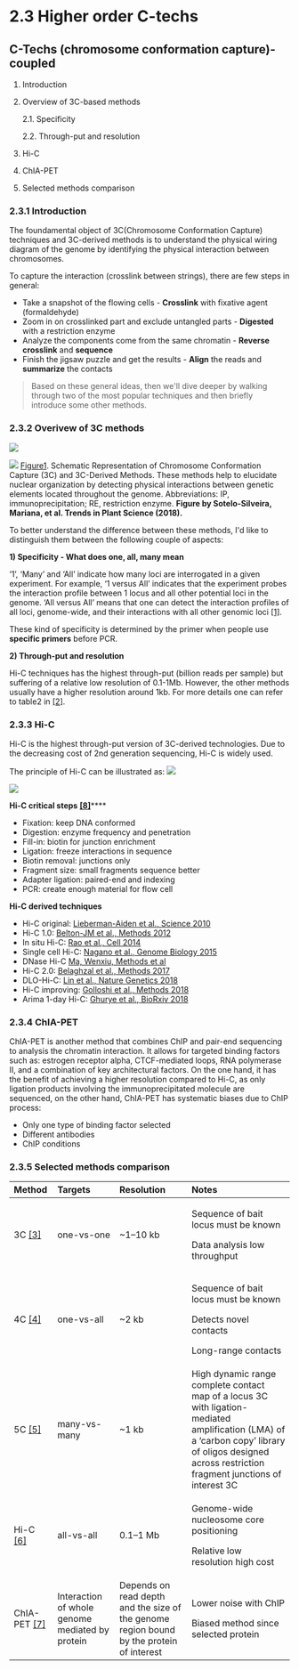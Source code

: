 # 2.3 Higher order C-techs

## C-Techs \(chromosome conformation capture\)-coupled

1. Introduction
2. Overview of 3C-based methods

    2.1. Specificity

    2.2. Through-put and resolution

3. Hi-C
4. ChIA-PET
5. Selected methods comparison

### 2.3.1 Introduction

The foundamental object of 3C\(Chromosome Conformation Capture\) techniques and 3C-derived methods is to understand the physical wiring diagram of the genome by identifying the physical interaction between chromosomes.

To capture the interaction \(crosslink between strings\), there are few steps in general:

* Take a snapshot of the flowing cells - **Crosslink** with fixative agent \(formaldehyde\)
* Zoom in on crosslinked part and exclude untangled parts - **Digested** with a restriction enzyme
* Analyze the components come from the same chromatin - **Reverse crosslink** and **sequence**
* Finish the jigsaw puzzle and get the results - **Align** the reads and **summarize** the contacts

> Based on these general ideas, then we'll dive deeper by walking through two of the most popular techniques and then briefly introduce some other methods.

### 2.3.2 Overivew of 3C methods

![](../.gitbook/assets/1-s2.0-s1360138518300827-gr1b2_lrg%20%281%29.jpg)

![](/assets/1-s2.0-S1360138518300827-gr1b2_lrg.jpg) [Figure1](https://doi.org/10.1016/j.tplants.2018.03.014). Schematic Representation of Chromosome Conformation Capture \(3C\) and 3C-Derived Methods. These methods help to elucidate nuclear organization by detecting physical interactions between genetic elements located throughout the genome. Abbreviations: IP, immunoprecipitation; RE, restriction enzyme. **Figure by Sotelo-Silveira, Mariana, et al. Trends in Plant Science \(2018\).**

To better understand the difference between these methods, I'd like to distinguish them between the following couple of aspects:

**1\) Specificity - What does one, all, many mean**

‘1’, ‘Many’ and ‘All’ indicate how many loci are interrogated in a given experiment. For example, ‘1 versus All’ indicates that the experiment probes the interaction profile between 1 locus and all other potential loci in the genome. ‘All versus All’ means that one can detect the interaction profiles of all loci, genome-wide, and their interactions with all other genomic loci [\[1\]](https://www.ncbi.nlm.nih.gov/pubmed/27580841).

These kind of specificity is determined by the primer when people use **specific primers** before PCR.

**2\) Through-put and resolution**

Hi-C techniques has the highest through-put \(billion reads per sample\) but suffering of a relative low resolution of 0.1-1Mb. However, the other methods usually have a higher resolution around 1kb. For more details one can refer to table2 in [\[2\]](https://www.ncbi.nlm.nih.gov/pubmed/25887733).

### 2.3.3 Hi-C

Hi-C is the highest through-put version of 3C-derived technologies. Due to the decreasing cost of 2nd generation sequencing, Hi-C is widely used.

The principle of Hi-C can be illustrated as: ![](/assets/hic.gif)

![](../.gitbook/assets/hic.gif)

**Hi-C critical steps** [**\[8\]**](https://github.com/hms-dbmi/hic-data-analysis-bootcamp/blob/master/HiC-Protocol.pptx)\*\*\*\*

* Fixation: keep DNA conformed
* Digestion: enzyme frequency and penetration
* Fill-in: biotin for junction enrichment
* Ligation: freeze interactions in sequence
* Biotin removal: junctions only
* Fragment size: small fragments sequence better
* Adapter ligation: paired-end and indexing
* PCR: create enough material for flow cell

**Hi-C derived techniques**

* Hi-C original: [Lieberman-Aiden et al., Science 2010](doi:%2010.1126/science.1181369)
* Hi-C 1.0: [Belton-JM et al., Methods 2012](doi:%2010.1016/j.ymeth.2012.05.001)
* In situ Hi-C: [Rao et al., Cell 2014](doi:%2010.1016/j.cell.2014.11.021)
* Single cell Hi-C: [Nagano et al., Genome Biology 2015](https://doi.org/10.1186/s13059-015-0753-7)
* DNase Hi-C [Ma, Wenxiu, Methods et al](https://www.ncbi.nlm.nih.gov/pubmed/25437436)
* Hi-C 2.0: [Belaghzal et al., Methods 2017](https://www.ncbi.nlm.nih.gov/pubmed/28435001)
* DLO-Hi-C: [Lin et al., Nature Genetics 2018](https://doi.org/10.1038/s41588-018-0111-2)
* Hi-C improving: [Golloshi et al., Methods 2018](https://www.biorxiv.org/content/biorxiv/early/2018/02/13/264515.full.pdf)
* Arima 1-day Hi-C: [Ghurye et al., BioRxiv 2018](https://www.biorxiv.org/content/early/2018/02/07/261149)

### 2.3.4 ChIA-PET

ChIA-PET is another method that combines ChIP and pair-end sequencing to analysis the chromatin interaction. It allows for targeted binding factors such as: estrogen receptor alpha, CTCF-mediated loops, RNA polymerase II, and a combination of key architectural factors. On the one hand, it has the benefit of achieving a higher resolution compared to Hi-C, as only ligation products involving the immunoprecipitated molecule are sequenced, on the other hand, ChIA-PET has systematic biases due to ChIP process:

* Only one type of binding factor selected
* Different antibodies
* ChIP conditions

### 2.3.5 Selected methods comparison

<table>
  <thead>
    <tr>
      <th style="text-align:left">Method</th>
      <th style="text-align:left">Targets</th>
      <th style="text-align:left">Resolution</th>
      <th style="text-align:left">Notes</th>
    </tr>
  </thead>
  <tbody>
    <tr>
      <td style="text-align:left">3C <a href="http://refhub.elsevier.com/S2001-0370(17)30093-4/rf0535">[3]</a>
      </td>
      <td style="text-align:left">one-vs-one</td>
      <td style="text-align:left">~1&#x2013;10 kb
        <br />
      </td>
      <td style="text-align:left">
        <p>Sequence of bait locus must be known</p>
        <p>Data analysis low throughput</p>
      </td>
    </tr>
    <tr>
      <td style="text-align:left">4C <a href="http://refhub.elsevier.com/S2001-0370(17)30093-4/rf0545">[4]</a>
      </td>
      <td style="text-align:left">one-vs-all</td>
      <td style="text-align:left">~2 kb</td>
      <td style="text-align:left">
        <p>Sequence of bait locus must be known</p>
        <p>Detects novel contacts</p>
        <p>Long-range contacts</p>
      </td>
    </tr>
    <tr>
      <td style="text-align:left">5C <a href="http://refhub.elsevier.com/S2001-0370(17)30093-4/rf0550">[5]</a>
      </td>
      <td style="text-align:left">many-vs-many</td>
      <td style="text-align:left">~1 kb</td>
      <td style="text-align:left">High dynamic range complete contact map of a locus 3C with ligation-mediated
        amplification (LMA) of a &#x2018;carbon copy&#x2019; library of oligos
        designed across restriction fragment junctions of interest 3C</td>
    </tr>
    <tr>
      <td style="text-align:left">Hi-C <a href="http://refhub.elsevier.com/S2001-0370(17)30093-4/rf0300">[6]</a>
      </td>
      <td style="text-align:left">all-vs-all</td>
      <td style="text-align:left">0.1&#x2013;1 Mb</td>
      <td style="text-align:left">
        <p>Genome-wide nucleosome core positioning</p>
        <p>Relative low resolution high cost</p>
      </td>
    </tr>
    <tr>
      <td style="text-align:left">ChIA-PET <a href="http://refhub.elsevier.com/S0168-9525(15)00063-3/sbref1405">[7]</a>
      </td>
      <td style="text-align:left">Interaction of whole genome mediated by protein</td>
      <td style="text-align:left">Depends on read depth and the size of the genome region bound by the protein
        of interest</td>
      <td style="text-align:left">
        <p>Lower noise with ChIP</p>
        <p>Biased method since selected protein</p>
      </td>
    </tr>
  </tbody>
</table>

